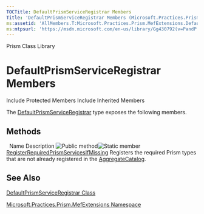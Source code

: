 ```yaml
---
TOCTitle: DefaultPrismServiceRegistrar Members
Title: 'DefaultPrismServiceRegistrar Members (Microsoft.Practices.Prism.MefExtensions)'
ms:assetid: 'AllMembers.T:Microsoft.Practices.Prism.MefExtensions.DefaultPrismServiceRegistrar'
ms:mtpsurl: 'https://msdn.microsoft.com/en-us/library/Gg430792(v=PandP.50)'
---
```


Prism Class Library

DefaultPrismServiceRegistrar Members
====================================

Include Protected Members
Include Inherited Members

The [DefaultPrismServiceRegistrar](https://msdn.microsoft.com/t:microsoft.practices.prism.mefextensions.defaultprismserviceregistrar) type exposes the following members.

Methods
-------

<span id="methodTableToggle"></span>
 
Name
Description
![](https://msdn.microsoft.com/en-us/Gg430792.pubmethod(en-us,PandP.50).gif "Public method")![](https://msdn.microsoft.com/en-us/Gg430792.static(en-us,PandP.50).gif "Static member")
[RegisterRequiredPrismServicesIfMissing](https://msdn.microsoft.com/m:microsoft.practices.prism.mefextensions.defaultprismserviceregistrar.registerrequiredprismservicesifmissing(system.componentmodel.composition.hosting.aggregatecatalog))
Registers the required Prism types that are not already registered in the [AggregateCatalog](http://msdn2.microsoft.com/en-us/library/dd833165).

See Also
--------

<span id="seeAlsoToggle"></span>
[DefaultPrismServiceRegistrar Class](https://msdn.microsoft.com/t:microsoft.practices.prism.mefextensions.defaultprismserviceregistrar)

[Microsoft.Practices.Prism.MefExtensions Namespace](https://msdn.microsoft.com/n:microsoft.practices.prism.mefextensions)
